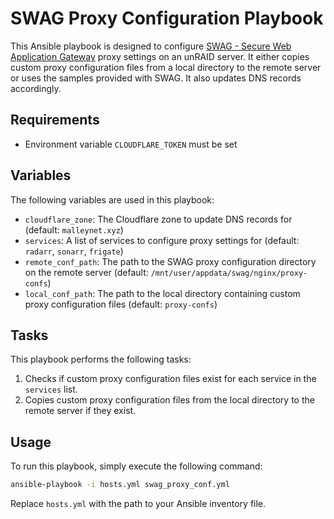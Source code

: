 # SWAG Proxy Configuration Playbook

This Ansible playbook is designed to configure [SWAG - Secure Web Application Gateway](https://github.com/linuxserver/docker-swag) proxy settings on an unRAID server. It either copies custom proxy configuration files from a local directory to the remote server or uses the samples provided with SWAG. It also updates DNS records accordingly.

## Requirements

* Environment variable `CLOUDFLARE_TOKEN` must be set 

## Variables

The following variables are used in this playbook:

* `cloudflare_zone`: The Cloudflare zone to update DNS records for (default: `malleynet.xyz`)
* `services`: A list of services to configure proxy settings for (default: `radarr`, `sonarr`, `frigate`)
* `remote_conf_path`: The path to the SWAG proxy configuration directory on the remote server (default: `/mnt/user/appdata/swag/nginx/proxy-confs`)
* `local_conf_path`: The path to the local directory containing custom proxy configuration files (default: `proxy-confs`)

## Tasks

This playbook performs the following tasks:

1. Checks if custom proxy configuration files exist for each service in the `services` list.
2. Copies custom proxy configuration files from the local directory to the remote server if they exist.

## Usage

To run this playbook, simply execute the following command:
```bash
ansible-playbook -i hosts.yml swag_proxy_conf.yml
```
Replace `hosts.yml` with the path to your Ansible inventory file.
